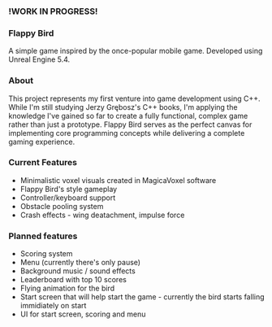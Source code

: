 ### !WORK IN PROGRESS! ###

### Flappy Bird ###
A simple game inspired by the once-popular mobile game.
Developed using Unreal Engine 5.4.


### About ###
This project represents my first venture into game development using C++. While I'm still studying Jerzy Grębosz's C++ books, I'm applying the knowledge I've gained so far to create a fully functional, complex game rather than just a prototype. Flappy Bird serves as the perfect canvas for implementing core programming concepts while delivering a complete gaming experience.


### Current Features ###
- Minimalistic voxel visuals created in MagicaVoxel software
- Flappy Bird's style gameplay
- Controller/keyboard support
- Obstacle pooling system
- Crash effects - wing deatachment, impulse force


### Planned features ###
- Scoring system
- Menu (currently there's only pause)
- Background music / sound effects
- Leaderboard with top 10 scores 
- Flying animation for the bird
- Start screen that will help start the game - currently the bird starts falling immidiately on start
- UI for start screen, scoring and menu